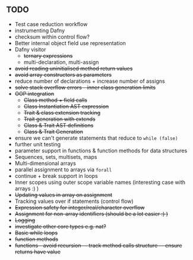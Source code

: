 ## TODO
    
- Test case reduction workflow
- instrumenting Dafny
- checksum within control flow?
- Better internal object field use representation 
- Dafny visitor
  - ~~ternary expressions~~
  - multi-declaration, multi-assign
- ~~avoid reading uninitialised method return values~~
- ~~avoid array constructors as parameters~~
- reduce number of declarations + increase number of assigns
- ~~solve stack overflow errors - inner class generation limits~~
- ~~OOP integration~~
    - ~~Class method + field calls~~
    - ~~Class Instantiation AST expression~~
    - ~~Trait & class extension tracking~~
    - ~~Trait generation with extends~~
    - ~~Class & Trait AST definitions~~
    - ~~Class & Trait Generation~~
- ensure we can't generate statements that reduce to `while (false)`
- further unit testing
- parameter support in functions & function methods for data structures
- Sequences, sets, multisets, maps
- Multi-dimensional arrays
- parallel assignment to arrays via ```forall```
- continue + break support in loops
- Inner scopes using outer scope variable names (interesting case with arrays :) )
- ~~Updating values in array on assignment~~
- Tracking values over if statements (control flow)
- ~~Expression safety for integer/real/character overflow~~
- ~~Assignment for non-array identifiers (should be a lot easier :) )~~
- ~~Logging~~
- ~~investigate other core types e.g. nat?~~
- ~~Basic while loops~~
- ~~function methods~~
- ~~functions - avoid recursion -- track method calls structure -- ensure returns have value~~
